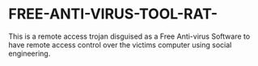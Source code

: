 # FREE-ANTI-VIRUS-TOOL-RAT-
This is a remote access trojan disguised as a Free Anti-virus Software to have remote access control over the victims computer using social engineering.
